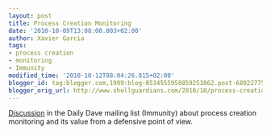 ```yaml
---
layout: post
title: Process Creation Monitoring
date: '2010-10-09T13:08:00.003+02:00'
author: Xavier Garcia
tags:
- process creation
- monitoring
- Immunity
modified_time: '2010-10-12T08:04:26.815+02:00'
blogger_id: tag:blogger.com,1999:blog-8534555958859253862.post-6892277594026393693
blogger_orig_url: http://www.shellguardians.com/2010/10/process-creation-monitoring.html
---
```

[Discussion](http://lists.immunitysec.com/pipermail/dailydave/2010-October/006208.html) in the Daily Dave mailing list (Immunity) about process creation monitoring and its value from a defensive point of view.

